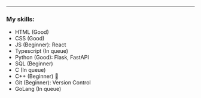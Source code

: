---

### My skills:

- HTML (Good)
- CSS (Good)
- JS (Beginner): React
- Typescript (In queue)
- Python (Good): Flask, FastAPI
- SQL (Beginner)
- C (In queue)
- C++ (Beginner) 🥲
- Git (Beginner): Version Control
- GoLang (In queue)
